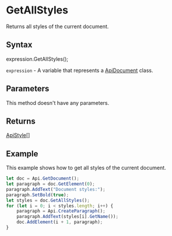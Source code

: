 # GetAllStyles

Returns all styles of the current document.

## Syntax

expression.GetAllStyles();

`expression` - A variable that represents a [ApiDocument](../ApiDocument.md) class.

## Parameters

This method doesn't have any parameters.

## Returns

[ApiStyle[]](../../ApiStyle/ApiStyle.md)

## Example

This example shows how to get all styles of the current document.

```javascript
let doc = Api.GetDocument();
let paragraph = doc.GetElement(0);
paragraph.AddText("Document styles:");
paragraph.SetBold(true);
let styles = doc.GetAllStyles();
for (let i = 0; i < styles.length; i++) {
	paragraph = Api.CreateParagraph();
	paragraph.AddText(styles[i].GetName());
	doc.AddElement(i + 1, paragraph);
}
```
